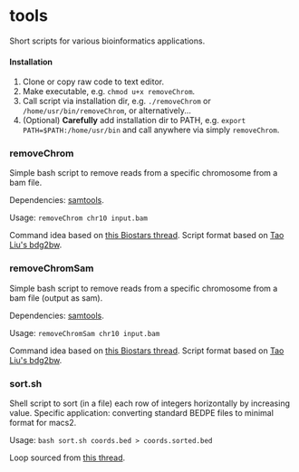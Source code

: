 # tools
Short scripts for various bioinformatics applications.

#### Installation

1. Clone or copy raw code to text editor.
2. Make executable, e.g. `chmod u+x removeChrom`.
3. Call script via installation dir, e.g. `./removeChrom` or `/home/usr/bin/removeChrom`, or alternatively...
4. (Optional) **Carefully** add installation dir to PATH, e.g. `export PATH=$PATH:/home/usr/bin` and call anywhere via simply `removeChrom`.

### removeChrom

Simple bash script to remove reads from a specific chromosome from a bam file.

Dependencies: [samtools](http://samtools.sourceforge.net/).

Usage: `removeChrom chr10 input.bam`

Command idea based on [this Biostars thread](https://www.biostars.org/p/128967/). Script format based on [Tao Liu's bdg2bw](https://gist.github.com/taoliu/2469050).

### removeChromSam

Simple bash script to remove reads from a specific chromosome from a bam file (output as sam).

Dependencies: [samtools](http://samtools.sourceforge.net/).

Usage: `removeChromSam chr10 input.bam`

Command idea based on [this Biostars thread](https://www.biostars.org/p/128967/). Script format based on [Tao Liu's bdg2bw](https://gist.github.com/taoliu/2469050).

### sort.sh

Shell script to sort (in a file) each row of integers horizontally by increasing value. Specific application: converting standard BEDPE files to minimal format for macs2.

Usage: `bash sort.sh coords.bed > coords.sorted.bed`

Loop sourced from [this thread](https://www.unix.com/shell-programming-and-scripting/180835-sort-each-row-horizontally-awk-any.html
).
